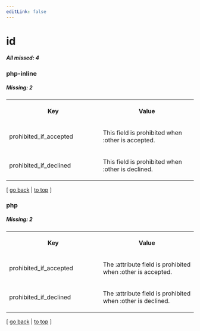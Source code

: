 ```yaml
---
editLink: false
---
```


# id

##### All missed: 4


### php-inline

##### Missing: 2

<table width="100%">
<tr><th width="50%">

Key

</th><th width="50%">

Value

</th></tr>
<tr><td width="50%">

prohibited_if_accepted

</td><td width="50%">

This field is prohibited when :other is accepted.

</td></tr>
<tr><td width="50%">

prohibited_if_declined

</td><td width="50%">

This field is prohibited when :other is declined.

</td></tr>
</table>

[ [go back](../status.md) | [to top](#) ]



### php

##### Missing: 2

<table width="100%">
<tr><th width="50%">

Key

</th><th width="50%">

Value

</th></tr>
<tr><td width="50%">

prohibited_if_accepted

</td><td width="50%">

The :attribute field is prohibited when :other is accepted.

</td></tr>
<tr><td width="50%">

prohibited_if_declined

</td><td width="50%">

The :attribute field is prohibited when :other is declined.

</td></tr>
</table>

[ [go back](../status.md) | [to top](#) ]

